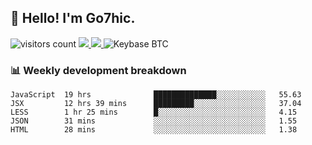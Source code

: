 ## 👋 Hello! I'm Go7hic.

 ![visitors count](https://visitors-by-url-pls-dont-use-this-in-your-repo.vercel.app/Go7hic-github-readme)
 <a href="https://twitter.com/Go7hic">
    <img src="https://img.shields.io/badge/-@Go7hic-1ca0f1?style=flat-square&labelColor=1ca0f1&logo=twitter&logoColor=white&link=https://twitter.com/Go7hic">
   <a/>
   <a href="mailto:gtfx0209@gmail.com">
    <img src="https://img.shields.io/badge/-gtfx0209@gmail.com-c14438?style=flat-square&logo=Gmail&logoColor=white&link=mailto:gtfx0209@gmail.com">
   <a/>
    ![Keybase BTC](https://img.shields.io/keybase/btc/Go7hic)
 <!--
🔭 I’m currently working
🌱 I’m currently learning
💬 Ask me about 
📫 How to reach me: 
⚡ Fun fact: 
-->
 <!--
![My Github Stats](https://github-readme-stats.vercel.app/api?username=Go7hic&show_icons=true&count_private=true)

-->

### 📊 Weekly development breakdown
<!--START_SECTION:waka-->
```text
JavaScript  19 hrs              ██████████████░░░░░░░░░░░   55.63 
JSX         12 hrs 39 mins      █████████░░░░░░░░░░░░░░░░   37.04 
LESS        1 hr 25 mins        █░░░░░░░░░░░░░░░░░░░░░░░░   4.15 
JSON        31 mins             ░░░░░░░░░░░░░░░░░░░░░░░░░   1.55 
HTML        28 mins             ░░░░░░░░░░░░░░░░░░░░░░░░░   1.38
```
<!--END_SECTION:waka-->

